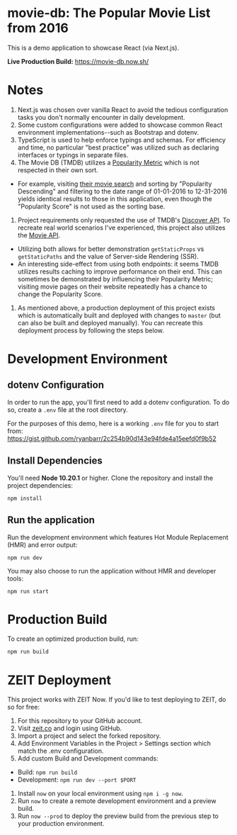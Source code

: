 # movie-db: The Popular Movie List from 2016
This is a demo application to showcase React (via Next.js).

**Live Production Build:** https://movie-db.now.sh/

# Notes
1. Next.js was chosen over vanilla React to avoid the tedious configuration tasks you don't normally encounter in daily development.
1. Some custom configurations were added to showcase common React environment implementations--such as Bootstrap and dotenv.
1. TypeScript is used to help enforce typings and schemas. For efficiency and time, no particular "best practice" was utilized such as declaring interfaces or typings in separate files.
1. The Movie DB (TMDB) utilizes a [Popularity Metric](https://developers.themoviedb.org/3/getting-started/popularity) which is not respected in their own sort.
  * For example, visiting [their movie search](https://www.themoviedb.org/movie) and sorting by "Popularity Descending" and filtering to the date range of 01-01-2016 to 12-31-2016 yields identical results to those in this application, even though the "Popularity Score" is not used as the sorting base.
1. Project requirements only requested the use of TMDB's [Discover API](https://developers.themoviedb.org/3/discover/movie-discover). To recreate real world scenarios I've experienced, this project also utilizes the [Movie API](https://developers.themoviedb.org/3/movies/get-movie-details).
  * Utilizing both allows for better demonstration `getStaticProps` vs `getStaticPaths` and the value of Server-side Rendering (SSR).
  * An interesting side-effect from using both endpoints: it seems TMDB utilizes results caching to improve performance on their end. This can sometimes be demonstrated by influencing their Popularity Metric; visiting movie pages on their website repeatedly has a chance to change the Popularity Score.
1. As mentioned above, a production deployment of this project exists which is automatically built and deployed with changes to `master` (but can also be built and deployed manually). You can recreate this deployment process by following the steps below.

# Development Environment

## dotenv Configuration
In order to run the app, you'll first need to add a dotenv configuration. To do so, create a `.env` file at the root directory.

For the purposes of this demo, here is a working `.env` file for you to start from: https://gist.github.com/ryanbarr/2c254b90d143e94fde4a15eefd0f9b52

## Install Dependencies
You'll need **Node 10.20.1** or higher. Clone the repository and install the project dependencies:

```npm install```

## Run the application
Run the development environment which features Hot Module Replacement (HMR) and error output:

```npm run dev```

You may also choose to run the application without HMR and developer tools:

```npm run start```

# Production Build
To create an optimized production build, run:

```npm run build```

# ZEIT Deployment
This project works with ZEIT Now. If you'd like to test deploying to ZEIT, do so for free:

1. For this repository to your GitHub account.
1. Visit [zeit.co](https://zeit.co/) and login using GitHub.
1. Import a project and select the forked repository.
1. Add Environment Variables in the Project > Settings section which match the .env configuration.
1. Add custom Build and Development commands:
  * Build: `npm run build`
  * Development: `npm run dev --port $PORT`
1. Install `now` on your local environment using `npm i -g now`.
1. Run `now` to create a remote development environment and a preview build.
1. Run `now --prod` to deploy the preview build from the previous step to your production environment.